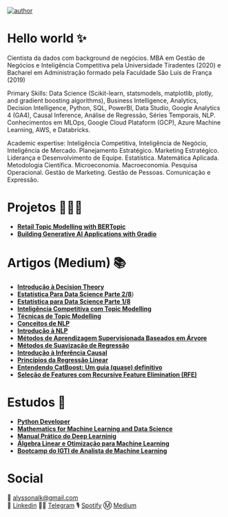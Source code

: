 [![author](https://img.shields.io/badge/author-alysson_guimarães-red.svg)](https://www.linkedin.com/in/guimaraesalysson/)

# Hello world ✨

Cientista da dados com background de negócios. MBA em Gestão de Negócios e Inteligência Competitiva pela Universidade Tiradentes (2020) e Bacharel em Administração formado pela Faculdade São Luís de França (2019)

Primary Skills: Data Science (Scikit-learn, statsmodels, matplotlib, plotly, and gradient boosting algorithms), Business Intelligence, Analytics, Decision Intelligence, Python, SQL, PowerBI, Data Studio, Google Analytics 4 (GA4), Causal Inference, Análise de Regressão, Séries Temporais, NLP. Conhecimentos em MLOps, Google Cloud Plataform (GCP), Azure Machine Learning, AWS, e Databricks.

Academic expertise: Inteligência Competitiva, Inteligência de Negócio, Inteligência de Mercado. Planejamento Estratégico. Marketing Estratégico. Liderança e Desenvolvimento de Equipe. Estatística. Matemática Aplicada. Metodologia Científica. Microeconomia. Macroeconomia. Pesquisa Operacional. Gestão de Marketing. Gestão de Pessoas. Comunicação e Expressão.

# Projetos 🧑🏽‍🔬
* [**Retail Topic Modelling with BERTopic**](https://github.com/k3ybladewielder/retail_trend_detector)
* [**Building Generative AI Applications with Gradio**](https://github.com/k3ybladewielder/gen_apps)

# **Artigos (Medium)** 📚
* [**Introdução à Decision Theory**](https://k3ybladewielder.medium.com/p-8a6a2a1c9dc8)
* [**Estatística Para Data Science Parte 2/8**]([https://k3ybladewielder.medium.com/p-3c1961adc94e))
* [**Estatística para Data Science Parte 1/8**](https://medium.com/data-hackers/stats-e789c6f86f66)
* [**Inteligência Competitiva com Topic Modelling**](https://k3ybladewielder.medium.com/p-c6ea855f97b)
* [**Técnicas de Topic Modelling**](https://k3ybladewielder.medium.com/topic-modelling-682f74fc5e63)
* [**Conceitos de NLP**](https://k3ybladewielder.medium.com/conceitos-e-m%C3%A9todos-de-nlp-3d20711d7474)
* [**Introdução à NLP**](https://k3ybladewielder.medium.com/introdu%C3%A7%C3%A3o-%C3%A0-nlp-4d7d98b9a36a)
* [**Métodos de Aprendizagem Supervisionada Baseados em Árvore**](https://k3ybladewielder.medium.com/p-2c0580fe8f10)
* [**Métodos de Suavização de Regressão**](https://k3ybladewielder.medium.com/m%C3%A9todos-de-suaviza%C3%A7%C3%A3o-de-regress%C3%A3o-d2512ae645c4)
* [**Introdução à Inferência Causal**](https://medium.com/data-hackers/p-ed3da2c12da4)
* [**Princípios da Regressão Linear**](https://k3ybladewielder.medium.com/princ%C3%ADpios-da-regress%C3%A3o-linear-3ab26a7b4340) 
* [**Entendendo CatBoost: Um guia (quase) definitivo**](https://medium.com/data-hackers/p-b28bc153a78)
* [**Seleção de Features com Recursive Feature Elimination (RFE)**](https://k3ybladewielder.medium.com/p-5effad69590b)

# **Estudos** 📑
* [**Python Developer**](https://github.com/k3ybladewielder/python-developer)
* [**Mathematics for Machine Learning and Data Science**](https://github.com/k3ybladewielder/math_for_ml_ds)
* [**Manual Prático do Deep Learninig**](https://github.com/k3ybladewielder/mpdl)
* [**Álgebra Linear e Otimização para Machine Learning**](https://github.com/k3ybladewielder/ds_studies)
* [**Bootcamp do IGTI de Analista de Machine Learning**](https://github.com/k3ybladewielder/bootcamp_igti_ml)

# Social
📧 alyssonalk@gmail.com<br>
💼 [Linkedin](https://www.linkedin.com/in/guimaraesalysson/)
👨‍🚀 [Telegram](t.me/alysson)
🎙 [Spotify](https://open.spotify.com/user/sao5qyutaa7j64zwsojmyq7hq)
Ⓜ️ [Medium](https://medium.com/@k3ybladewielder)
